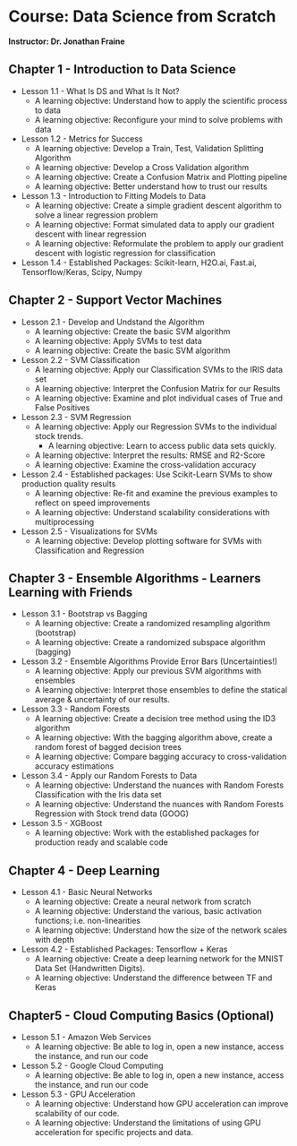 # Course: Data Science from Scratch

**Instructor: Dr. Jonathan Fraine**

## Chapter 1 - Introduction to Data Science
   * Lesson 1.1 - What Is DS and What Is It Not?
     * A learning objective: Understand how to apply the scientific process to data
     * A learning objective: Reconfigure your mind to solve problems with data
   * Lesson 1.2 - Metrics for Success
     * A learning objective: Develop a Train, Test, Validation Splitting Algorithm
     * A learning objective: Develop a Cross Validation algorithm
     * A learning objective: Create a Confusion Matrix and Plotting pipeline
     * A learning objective: Better understand how to trust our results
   * Lesson 1.3 - Introduction to Fitting Models to Data
     * A learning objective: Create a simple gradient descent algorithm to solve a linear regression problem
     * A learning objective: Format simulated data to apply our gradient descent with linear regression
     * A learning objective: Reformulate the problem to apply our gradient descent with logistic regression for classification
   * Lesson 1.4 - Established Packages: Scikit-learn, H2O.ai, Fast.ai, Tensorflow/Keras, Scipy, Numpy
## Chapter 2 - Support Vector Machines
   * Lesson 2.1 - Develop and Undstand the Algorithm
     * A learning objective: Create the basic SVM algorithm
     * A learning objective: Apply SVMs to test data
     * A learning objective: Create the basic SVM algorithm
   * Lesson 2.2 - SVM Classification
     * A learning objective: Apply our Classification SVMs to the IRIS data set
     * A learning objective: Interpret the Confusion Matrix for our Results
     * A learning objective: Examine and plot individual cases of True and False Positives
   * Lesson 2.3 - SVM Regression
     * A learning objective: Apply our Regression SVMs to the individual stock trends. 
        * A learning objective: Learn to access public data sets quickly. 
     * A learning objective: Interpret the results: RMSE and R2-Score
     * A learning objective: Examine the cross-validation accuracy
   * Lesson 2.4 - Established packages: Use Scikit-Learn SVMs to show production quality results
     * A learning objective: Re-fit and examine the previous examples to reflect on speed improvements
     * A learning objective: Understand scalability considerations with multiprocessing
   * Lesson 2.5 - Visualizations for SVMs
     * A learning objective: Develop plotting software for SVMs with Classification and Regression
## Chapter 3 - Ensemble Algorithms - Learners Learning with Friends
   * Lesson 3.1 - Bootstrap vs Bagging
     * A learning objective: Create a randomized resampling algorithm (bootstrap)
     * A learning objective: Create a randomized subspace algorithm (bagging)
   * Lesson 3.2 - Ensemble Algorithms Provide Error Bars (Uncertainties!)
     * A learning objective: Apply our previous SVM algorithms with ensembles
     * A learning objective: Interpret those ensembles to define the statical average & uncertainty of our results.
   * Lesson 3.3 - Random Forests
     * A learning objective: Create a decision tree method using the ID3 algorithm
     * A learning objective: With the bagging algorithm above, create a random forest of bagged decision trees
     * A learning objective: Compare bagging accuracy to cross-validation accuracy estimations
   * Lesson 3.4 - Apply our Random Forests to Data
     * A learning objective: Understand the nuances with Random Forests Classification with the Iris data set
     * A learning objective: Understand the nuances with Random Forests Regression with Stock trend data (GOOG)
   * Lesson 3.5 - XGBoost
     * A learning objective: Work with the established packages for production ready and scalable code
## Chapter 4 - Deep Learning
   * Lesson 4.1 - Basic Neural Networks
     * A learning objective: Create a neural network from scratch
     * A learning objective: Understand the various, basic activation functions; i.e. non-linearities
     * A learning objective: Understand how the size of the network scales with depth
   * Lesson 4.2 - Established Packages: Tensorflow + Keras
     * A learning objective: Create a deep learning network for the MNIST Data Set (Handwritten Digits).
     * A learning objective: Understand the difference between TF and Keras
## Chapter5 - Cloud Computing Basics (Optional)
   * Lesson 5.1 - Amazon Web Services
     * A learning objective: Be able to log in, open a new instance, access the instance, and run our code
   * Lesson 5.2 - Google Cloud Computing
     * A learning objective: Be able to log in, open a new instance, access the instance, and run our code
   * Lesson 5.3 - GPU Acceleration
     * A learning objective: Understand how GPU acceleration can improve scalability of our code.
     * A learning objective: Understand the limitations of using GPU acceleration for specific projects and data.
